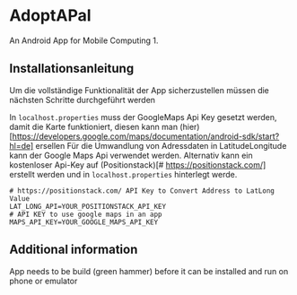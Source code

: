 # AdoptAPal

An Android App for Mobile Computing 1.

## Installationsanleitung

Um die vollständige Funktionalität der App sicherzustellen müssen die nächsten Schritte durchgeführt werden

In `localhost.properties` muss der GoogleMaps Api Key gesetzt werden, damit die Karte funktioniert, diesen kann man (hier)[https://developers.google.com/maps/documentation/android-sdk/start?hl=de] ersellen
Für die Umwandlung von Adressdaten in LatitudeLongitude kann der Google Maps Api verwendet werden.
Alternativ kann ein kostenloser Api-Key auf (Positionstack)[# https://positionstack.com/] erstellt werden und in `localhost.properties` hinterlegt werde.

```
# https://positionstack.com/ API Key to Convert Address to LatLong Value
LAT_LONG_API=YOUR_POSITIONSTACK_API_KEY
# API KEY to use google maps in an app
MAPS_API_KEY=YOUR_GOOGLE_MAPS_API_KEY
```

## Additional information

App needs to be build (green hammer) before it can be installed and run on phone or emulator